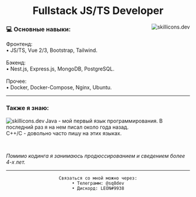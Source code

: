 <h1 align="center">Fullstack JS/TS Developer</h1>
<img src="https://skillicons.dev/icons?i=docker,js,ts,bootstrap,nginx,vue,tailwind,nestjs,express,mongodb,mysql&perline=3&theme=dark" alt="skillicons.dev" align="right">
<h3>💻 Основные навыки:</h3>
<p>
Фронтенд:<br>• JS/TS, Vue 2/3, Bootstrap, Tailwind.<br><br>
Бэкенд:<br>• Nest.js, Express.js, MongoDB, PostgreSQL.<br><br>
Прочее:<br>• Docker, Docker-Compose, Nginx, Ubuntu.
</p>
<hr>
<h3>Также я знаю:</h3>
<img src="https://skillicons.dev/icons?i=java,cpp" alt="skillicons.dev" align="left">
<p>Java - мой первый язык программирования. В последний раз я на нем писал около года назад.<br>C++/C - довольно часто пишу на этих языках.<br></p>

<br>

<i>Помимо кодинга я занимаюсь продюссированием и сведением более 4-х лет.</i>

<hr>

<div align="center">
    
    Связаться со мной можно через:
    • Телеграмм: @sq8dev
    • Дискорд: LEON#9938
</div>
